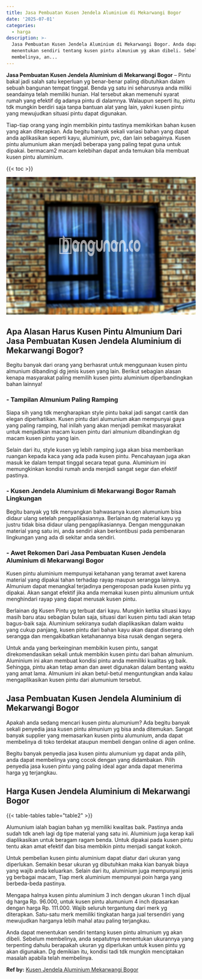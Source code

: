 ```yaml
---
title: Jasa Pembuatan Kusen Jendela Aluminium di Mekarwangi Bogor
date: '2025-07-01'
categories:
  - harga
description: >-
  Jasa Pembuatan Kusen Jendela Aluminium di Mekarwangi Bogor. Anda dapat
  menentukan sendiri tentang kusen pintu almunium yg akan dibeli. Sebelum
  membelinya, an...
---
```


**Jasa Pembuatan Kusen Jendela Aluminium di Mekarwangi Bogor** – Pintu bakal jadi salah satu keperluan yg benar-benar paling dibutuhkan dalam sebuah bangunan tempat tinggal. Benda yg satu ini seharusnya anda miliki seandainya telah memiliki hunian. Hal tersebut akan memenuhi syarat rumah yang efektif dg adanya pintu di dalamnya. Walaupun seperti itu, pintu tdk mungkin berdiri saja tanpa bantuan alat yang lain, yakni kusen pintu yang mewujudkan situasi pintu dapat digunakan.

Tiap-tiap orang yang ingin membikin pintu tastinya memikirkan bahan kusen yang akan diterapkan. Ada begitu banyak sekali variasi bahan yang dapat anda aplikasikan seperti kayu, aluminium, pvc, dan lain sebagainya. Kusen pintu alumunium akan menjadi beberapa yang paling tepat guna untuk dipakai. bermacam2 macam kelebihan dapat anda temukan bila membuat kusen pintu aluminium.

{{< toc >}}

![Jasa Pembuatan Kusen Jendela Aluminium di Mekarwangi Bogor](/images/harga-kusen-jendela-alumunium-10.png)

## Apa Alasan Harus Kusen Pintu Almunium Dari Jasa Pembuatan Kusen Jendela Aluminium di Mekarwangi Bogor?

Begitu banyak dari orang yang berhasrat untuk menggunaan kusen pintu almunium dibandingi dg jenis kusen yang lain. Berikut sebagian alasan kenapa masyarakat paling memilih kusen pintu aluminium diperbandingkan bahan lainnya!

### \- Tampilan Almunium Paling Ramping

Siapa sih yang tdk mengharapkan style pintu bakal jadi sangat cantik dan elegan diperhatikan. Kusen pintu dari alumunium akan mempunyai gaya yang paling ramping, hal inilah yang akan menjadi pemikat masyarakat untuk menjadikan macam kusen pintu dari almunium dibandingkan dg macam kusen pintu yang lain.

Selain dari itu, style kusen yg lebih ramping juga akan bisa memberikan ruangan kepada kaca yang ada pada kusen pintu. Pencahayaan juga akan masuk ke dalam tempat tinggal secara tepat guna. Aluminium ini memungkinkan kondisi rumah anda menjadi sangat segar dan efektif pastinya.

### \- Kusen Jendela Aluminium di Mekarwangi Bogor Ramah Lingkungan

Begitu banyak yg tdk menyangkan bahwasanya kusen alumunium bisa didaur ulang setelah pengaplikasiannya. Berlainan dg material kayu yg justru tidak bisa didaur ulang pengaplikasiannya. Dengan menggunakan material yang satu ini, anda sendiri akan berkontibusi pada pembenaran lingkungan yang ada di sekitar anda sendiri.

### \- Awet Rekomen Dari Jasa Pembuatan Kusen Jendela Aluminium di Mekarwangi Bogor

Kusen pintu aluminium mempunyai ketahanan yang teramat awet karena material yang dipakai tahan terhadap rayap maupun serangga lainnya. Almunium dapat menangkal terjadinya pengeroposan pada kusen pintu yg dipakai. Akan sangat efektif jika anda memakai kusen pintu almunium untuk menghindari rayap yang dapat merusak kusen pintu.

Berlainan dg Kusen Pintu yg terbuat dari kayu. Mungkin ketika situasi kayu masih baru atau sebagian bulan saja, situasi dari kusen pintu tadi akan tetap bagus-baik saja. Aluminium sekiranya sudah diaplikasikan dalam waktu yang cukup panjang, kusen pintu dari bahan kayu akan dapat diserang oleh serangga dan mengakibatkan ketahanannya bisa rusak dengan segera.

Untuk anda yang berkeinginan membikin kusen pintu, sangat direkomendasikan sekali untuk membikin kusen pintu dari bahan almunium. Aluminium ini akan membuat kondisi pintu anda memiliki kualitas yg baik. Sehingga, pintu akan tetap aman dan awet digunakan dalam bentang waktu yang amat lama. Almunium ini akan betul-betul menguntungkan anda kalau mengaplikasikan kusen pintu dari alumunium tersebut.

## Jasa Pembuatan Kusen Jendela Aluminium di Mekarwangi Bogor

Apakah anda sedang mencari kusen pintu alumunium? Ada begitu banyak sekali penyedia jasa kusen pintu almunium yg bisa anda ditemukan. Sangat banyak supplier yang memasarkan kusen pintu alumunium, anda dapat membelinya di toko terdekat ataupun membeli dengan online di agen online.

Begitu banyak penyedia jasa kusen pintu alumunium yg dapat anda pilih, anda dapat membelinya yang cocok dengan yang didambakan. Pilih penyedia jasa kusen pintu yang paling ideal agar anda dapat menerima harga yg terjangkau.

## Harga Kusen Jendela Aluminium di Mekarwangi Bogor

{{< table-tables table="table2" >}}

Alumunium ialah bagian bahan yg memiliki kwalitas baik. Pastinya anda sudah tdk aneh lagi dg tipe material yang satu ini. Aluminium juga kerap kali diaplikasikan untuk beragam ragam benda. Untuk dipakai pada kusen pintu tentu akan amat efektif dan bisa membikin pintu menjadi sangat kokoh.

Untuk pembelian kusen pintu aluminium dapat diatur dari ukuran yang diperlukan. Semakin besar ukuran yg dibutuhkan maka kian banyak biaya yang wajib anda keluarkan. Selain dari itu, aluminium juga mempunyai jenis yg berbagai macam, Tiap merk aluminium mempunyai poin harga yang berbeda-beda pastinya.

Mengapa halnya kusen pintu aluminium 3 inch dengan ukuran 1 inch dijual dg harga Rp. 96.000, untuk kusen pintu alumunium 4 inch dipasarkan dengan harga Rp. 111.000. Wajib seluruh tergantung dari merk yg diterapkan. Satu-satu merk memiliki tingkatan harga jual tersendiri yang mewujudkan harganya lebih mahal atau paling terjangkau.

Anda dapat menentukan sendiri tentang kusen pintu almunium yg akan dibeli. Sebelum membelinya, anda sepatutnya menentukan ukurannya yang terpenting dahulu berapakah ukuran yg diperlukan untuk kusen pintu yg akan digunakan. Dg demikian itu, kondisi tadi tdk mungkin menciptakan masalah apabila telah membelinya.

**Ref by:** [Kusen Jendela Aluminium Mekarwangi Bogor](https://id.wikipedia.org/wiki/Kusen)
